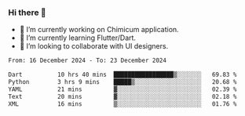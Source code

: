 ### Hi there 👋

<!--
**devcat37/devcat37** is a ✨ _special_ ✨ repository because its `README.md` (this file) appears on your GitHub profile.-->


- 🔭 I’m currently working on Chimicum application.
- 🌱 I’m currently learning Flutter/Dart.
- 👯 I’m looking to collaborate with UI designers.
<!-- - 🤔 I’m looking for help with ... -->

<!--START_SECTION:waka-->

```txt
From: 16 December 2024 - To: 23 December 2024

Dart          10 hrs 40 mins  █████████████████▒░░░░░░░   69.83 %
Python        3 hrs 9 mins    █████▒░░░░░░░░░░░░░░░░░░░   20.68 %
YAML          21 mins         ▓░░░░░░░░░░░░░░░░░░░░░░░░   02.39 %
Text          20 mins         ▓░░░░░░░░░░░░░░░░░░░░░░░░   02.18 %
XML           16 mins         ▒░░░░░░░░░░░░░░░░░░░░░░░░   01.76 %
```

<!--END_SECTION:waka-->
